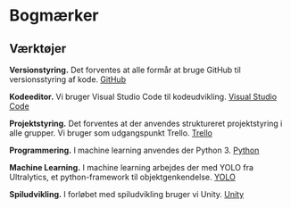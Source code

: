 # Bogmærker

## Værktøjer
**Versionstyring.**
Det forventes at alle formår at bruge GitHub til versionsstyring af kode.
[GitHub](github.org)

**Kodeeditor.**
Vi bruger Visual Studio Code til kodeudvikling. 
[Visual Studio Code](https://code.visualstudio.com/)

**Projektstyring.**
Det forventes at der anvendes struktureret projektstyring i alle grupper. Vi bruger som udgangspunkt Trello.
[Trello](https://trello.com/)

**Programmering.**
I machine learning anvendes der Python 3.
[Python](https://www.python.org)

**Machine Learning.**
I machine learning arbejdes der med YOLO fra Ultralytics, et python-framework til objektgenkendelse.
[YOLO](https://docs.ultralytics.com/)

**Spiludvikling.** I forløbet med spiludvikling bruger vi Unity. [Unity](https://unity.com/)